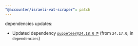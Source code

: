 ```yaml
---
"@accounter/israeli-vat-scraper": patch
---
```

dependencies updates:
  - Updated dependency [`puppeteer@24.18.0` ↗︎](https://www.npmjs.com/package/puppeteer/v/24.18.0) (from `24.17.0`, in `dependencies`)
